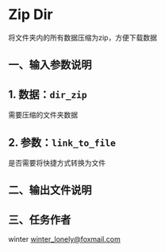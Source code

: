 # Zip Dir

将文件夹内的所有数据压缩为zip，方便下载数据


## 一、输入参数说明

## 1. 数据：`dir_zip`

需要压缩的文件夹数据

## 2. 参数：`link_to_file`

是否需要将快捷方式转换为文件


## 二、输出文件说明


## 三、任务作者

winter <winter_lonely@foxmail.com>
